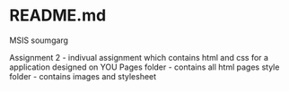 # README.md
MSIS
soumgarg

Assignment 2 - indivual assignment which contains html and css for a application designed on YOU
Pages folder - contains all html pages
style folder - contains images and stylesheet